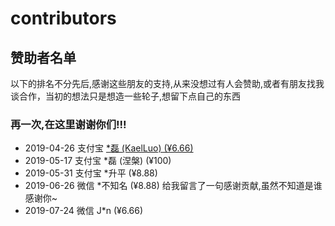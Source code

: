 # contributors

## 赞助者名单

以下的排名不分先后,感谢这些朋友的支持,从来没想过有人会赞助,或者有朋友找我谈合作，当初的想法只是想造一些轮子,想留下点自己的东西

### 再一次,在这里谢谢你们!!!

- 2019-04-26 支付宝 [*磊 (KaelLuo) (¥6.66)](http://github.com/KaelLuo)
- 2019-05-17 支付宝  *磊 (涅槃) (¥100)
- 2019-05-31 支付宝 *升平 (¥8.88)
- 2019-06-26 微信 *不知名 (¥8.88) 给我留言了一句感谢贡献,虽然不知道是谁 感谢你~
- 2019-07-24 微信 J*n (¥6.66)
